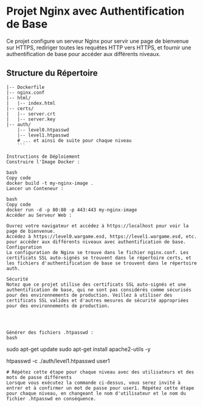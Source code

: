 # Projet Nginx avec Authentification de Base

Ce projet configure un serveur Nginx pour servir une page de bienvenue sur HTTPS, rediriger toutes les requêtes HTTP vers HTTPS, et fournir une authentification de base pour accéder aux différents niveaux.

## Structure du Répertoire

```plaintext
|-- Dockerfile
|-- nginx.conf
|-- html/
|   |-- index.html
|-- certs/
|   |-- server.crt
|   |-- server.key
|-- auth/
    |-- level0.htpasswd
    |-- level1.htpasswd
    # ... et ainsi de suite pour chaque niveau
    ```

Instructions de Déploiement
Construire l'Image Docker :

bash
Copy code
docker build -t my-nginx-image .
Lancer un Conteneur :

bash
Copy code
docker run -d -p 80:80 -p 443:443 my-nginx-image
Accéder au Serveur Web :

Ouvrez votre navigateur et accédez à https://localhost pour voir la page de bienvenue.
Accédez à https://level0.wargame.esd, https://level1.wargame.esd, etc. pour accéder aux différents niveaux avec authentification de base.
Configuration
La configuration de Nginx se trouve dans le fichier nginx.conf. Les certificats SSL auto-signés se trouvent dans le répertoire certs, et les fichiers d'authentification de base se trouvent dans le répertoire auth.

Sécurité
Notez que ce projet utilise des certificats SSL auto-signés et une authentification de base, qui ne sont pas considérés comme sécurisés pour des environnements de production. Veillez à utiliser des certificats SSL valides et d'autres mesures de sécurité appropriées pour des environnements de production.




Générer des fichiers .htpasswd :
bash
```
sudo apt-get update
sudo apt-get install apache2-utils -y

htpasswd -c ./auth/level1.htpasswd user1
```
# Répétez cette étape pour chaque niveau avec des utilisateurs et des mots de passe différents
Lorsque vous exécutez la commande ci-dessus, vous serez invité à entrer et à confirmer un mot de passe pour user1. Répétez cette étape pour chaque niveau, en changeant le nom d'utilisateur et le nom du fichier .htpasswd en conséquence.